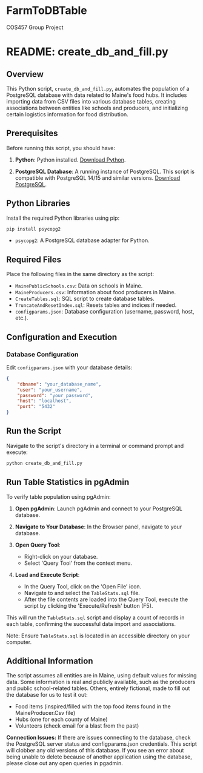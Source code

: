 # FarmToDBTable
COS457 Group Project

# README: create_db_and_fill.py

## Overview

This Python script, `create_db_and_fill.py`, automates the population of a PostgreSQL database with data related to Maine's food hubs. It includes importing data from CSV files into various database tables, creating associations between entities like schools and producers, and initializing certain logistics information for food distribution.

## Prerequisites

Before running this script, you should have:

1. **Python**: Python installed. [Download Python](https://www.python.org/downloads/).

2. **PostgreSQL Database**: A running instance of PostgreSQL. This script is compatible with PostgreSQL 14/15 and similar versions. [Download PostgreSQL](https://www.postgresql.org/download/).

## Python Libraries

Install the required Python libraries using pip:

```bash
pip install psycopg2
```
- `psycopg2`: A PostgreSQL database adapter for Python.


## Required Files

Place the following files in the same directory as the script:

- `MainePublicSchools.csv`: Data on schools in Maine.
- `MaineProducers.csv`: Information about food producers in Maine.
- `CreateTables.sql`: SQL script to create database tables.
- `TruncateAndResetIndex.sql`: Resets tables and indices if needed.
- `configparams.json`: Database configuration (username, password, host, etc.).

## Configuration and Execution

### Database Configuration

Edit `configparams.json` with your database details:
```json
{
    "dbname": "your_database_name",
    "user": "your_username",
    "password": "your_password",
    "host": "localhost",
    "port": "5432"
}
```
## Run the Script

Navigate to the script's directory in a terminal or command prompt and execute:

```bash
python create_db_and_fill.py
```
## Run Table Statistics in pgAdmin

To verify table population using pgAdmin:

1. **Open pgAdmin**: Launch pgAdmin and connect to your PostgreSQL database.

2. **Navigate to Your Database**: In the Browser panel, navigate to your database.

3. **Open Query Tool**:
    - Right-click on your database.
    - Select 'Query Tool' from the context menu.

4. **Load and Execute Script**:
    - In the Query Tool, click on the 'Open File' icon.
    - Navigate to and select the `TableStats.sql` file.
    - After the file contents are loaded into the Query Tool, execute the script by clicking the 'Execute/Refresh' button (F5).

This will run the `TableStats.sql` script and display a count of records in each table, confirming the successful data import and associations.

Note: Ensure `TableStats.sql` is located in an accessible directory on your computer.


## Additional Information


The script assumes all entities are in Maine, using default values for missing data.
Some information is real and publicly available, such as the producers and public school-related tables.
Others, entirely fictional, made to fill out the database for us to test it out:
- Food items (inspired/filled with the top food items found in the MaineProducer.Csv file)
- Hubs (one for each county of Maine)
- Volunteers (check email for a blast from the past)


**Connection Issues:** If there are issues connecting to the database, check the PostgreSQL server status and configparams.json credentials.
This script will clobber any old versions of this database. If you see an error about being unable to delete because of another application using the database, please close out any open queries in pgadmin. 


